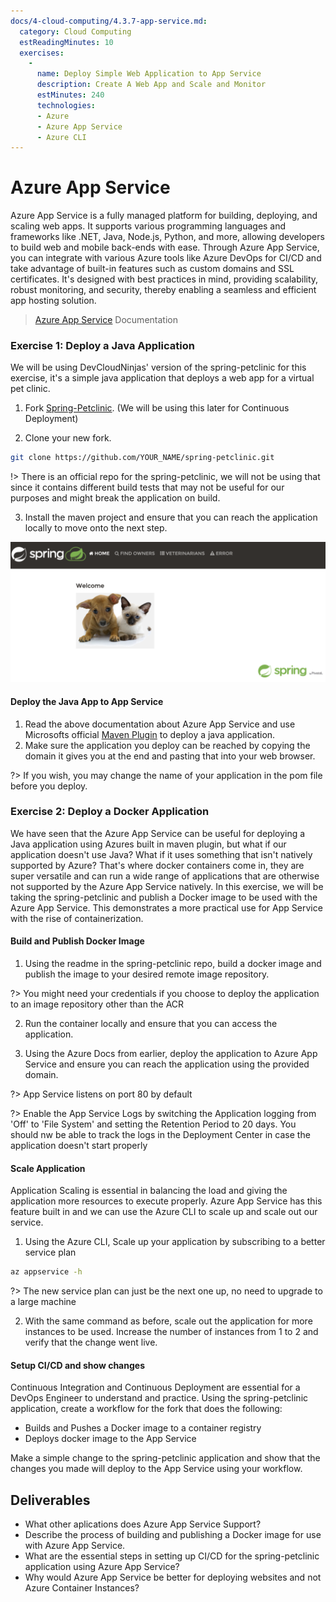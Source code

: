 ```yaml
---
docs/4-cloud-computing/4.3.7-app-service.md:
  category: Cloud Computing
  estReadingMinutes: 10
  exercises:
    -
      name: Deploy Simple Web Application to App Service
      description: Create A Web App and Scale and Monitor
      estMinutes: 240
      technologies:
      - Azure
      - Azure App Service
      - Azure CLI
---
```

# Azure App Service

Azure App Service is a fully managed platform for building, deploying, and scaling web apps. It supports various programming languages and frameworks like .NET, Java, Node.js, Python, and more, allowing developers to build web and mobile back-ends with ease. Through Azure App Service, you can integrate with various Azure tools like Azure DevOps for CI/CD and take advantage of built-in features such as custom domains and SSL certificates. It's designed with best practices in mind, providing scalability, robust monitoring, and security, thereby enabling a seamless and efficient app hosting solution.

> [Azure App Service](https://learn.microsoft.com/en-us/azure/app-service/) Documentation

### Exercise 1: Deploy a Java Application

We will be using DevCloudNinjas' version of the spring-petclinic for this exercise, it's a simple java application that deploys a web app for a virtual pet clinic.

1. Fork [Spring-Petclinic](https://github.com/devcloudninjas/spring-petclinic.git). (We will be using this later for Continuous Deployment)

2. Clone your new fork.

```bash
git clone https://github.com/YOUR_NAME/spring-petclinic.git
```

!> There is an official repo for the spring-petclinic, we will not be using that since it contains different build tests that may not be useful for our purposes and might break the application on build.

3. Install the maven project and ensure that you can reach the application locally to move onto the next step.

![Spring Petclinic Landing Page](img4/spring-petclinic-1.png ':size=912x400')

#### Deploy the Java App to App Service

1. Read the above documentation about Azure App Service and use Microsofts official [Maven Plugin](https://learn.microsoft.com/en-us/azure/app-service/quickstart-java?tabs=javase&pivots=platform-linux-development-environment-maven) to deploy a java application.
2. Make sure the application you deploy can be reached by copying the domain it gives you at the end and pasting that into your web browser.

?> If you wish, you may change the name of your application in the pom file before you deploy.

### Exercise 2: Deploy a Docker Application

We have seen that the Azure App Service can be useful for deploying a Java application using Azures built in maven plugin, but what if our application doesn't use Java? What if it uses something that isn't natively supported by Azure? That's where docker containers come in, they are super versatile and can run a wide range of applications that are otherwise not supported by the Azure App Service natively. In this exercise, we will be taking the spring-petclinic and publish a Docker image to be used with the Azure App Service. This demonstrates a more practical use for App Service with the rise of containerization.

#### Build and Publish Docker Image

1. Using the readme in the spring-petclinic repo, build a docker image and publish the image to your desired remote image repository.

?> You might need your credentials if you choose to deploy the application to an image repository other than the ACR

2. Run the container locally and ensure that you can access the application.

3. Using the Azure Docs from earlier, deploy the application to Azure App Service and ensure you can reach the application using the provided domain.

?> App Service listens on port 80 by default

?> Enable the App Service Logs by switching the Application logging from 'Off' to 'File System' and setting the Retention Period to 20 days. You should nw be able to track the logs in the Deployment Center in case the application doesn't start properly

#### Scale Application

Application Scaling is essential in balancing the load and giving the application more resources to execute properly. Azure App Service has this feature built in and we can use the Azure CLI to scale up and scale out our service.

1. Using the Azure CLI, Scale up your application by subscribing to a better service plan

```bash
az appservice -h
```

?> The new service plan can just be the next one up, no need to upgrade to a large machine

2. With the same command as before, scale out the application for more instances to be used. Increase the number of instances from 1 to 2 and verify that the change went live.

#### Setup CI/CD and show changes

Continuous Integration and Continuous Deployment are essential for a DevOps Engineer to understand and practice. Using the spring-petclinic application, create a workflow for the fork that does the following:

* Builds and Pushes a Docker image to a container registry
* Deploys docker image to the App Service

Make a simple change to the spring-petclinic application and show that the changes you made will deploy to the App Service using your workflow.

## Deliverables

* What other aplications does Azure App Service Support?
* Describe the process of building and publishing a Docker image for use with Azure App Service.
* What are the essential steps in setting up CI/CD for the spring-petclinic application using Azure App Service?
* Why would Azure App Service be better for deploying websites and not Azure Container Instances?
